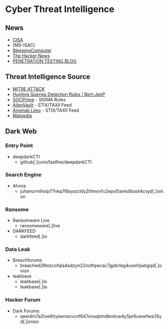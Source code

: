 # Cyber Threat Intelligence

## News
- [CISA](https://www.cisa.gov/)
- [MS-ISAC]
- [BleepingComputer](https://www.bleepingcomputer.com/)
- [The Hacker News](https://thehackernews.com/)
- [PENETRATION TESTING BLOG](https://securityonline.info/)

## Threat Intelligence Source
- [MITRE ATT&CK](https://attack.mitre.org/)
- [Hunting Queries Detection Rules | Bert-JanP](https://github.com/Bert-JanP/Hunting-Queries-Detection-Rules)
- [SOCPrime](https://tdm.socprime.com/light-search/) - SIGMA Rules  
- [AlienVault](https://otx.alienvault.com/api) - STIX/TAXII Feed
- [Anomali Limo](https://www.anomali.com/blog/anomali-limo-service) - STIX/TAXII Feed
- [Malpedia](https://malpedia.caad.fkie.fraunhofer.de/library)

## Dark Web

### Entry Point
- deepdarkCTI
  - github[.]com/fastfire/deepdarkCTI

### Search Engine
- Ahmia
  - juhanurmihxlp77nkq76byazcldy2hlmovfu2epvl5ankdibsot4csyd[.]onion

### Ransome
- Ransomware Live
  - ransomeware[.]live
- DARKFEED
  - darkfeed[.]io

### Data Leak
- Breachforums
  - breached26tezcofqla4adzyn22notfqwcac7gpbrleg4usehljwkgqd[.]onion
- leakbase
  - leakbase[.]io
  - leakbase[.]la

### Hacker Forum
- Dark Forums
  - qeei4m7a2tve6ityewnezvcnf647onsqbmdbmlcw4y5pr6uwwfwa35yd[.]onion
